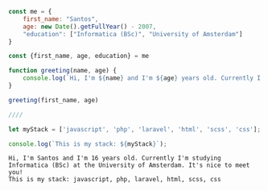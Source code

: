 ``` javascript
const me = {
    first_name: "Santos",
    age: new Date().getFullYear() - 2007,
    "education": ["Informatica (BSc)", "University of Amsterdam"]
}

const {first_name, age, education} = me

function greeting(name, age) {
    console.log(`Hi, I'm ${name} and I'm ${age} years old. Currently I'm studying ${education[0]} at the ${education[1]}. It's nice to meet you!`) 
}

greeting(first_name, age)

////

let myStack = ['javascript', 'php', 'laravel', 'html', 'scss', 'css'];

console.log(`This is my stack: ${myStack}`);

```
``` console
Hi, I'm Santos and I'm 16 years old. Currently I'm studying Informatica (BSc) at the University of Amsterdam. It's nice to meet you!
This is my stack: javascript, php, laravel, html, scss, css
```


<!--
### Wat heb ik de afgelopen week gedaan?
<!-a-START_SECTION:waka-a->

```text
JavaScript   2 hrs 12 mins   ██████████████████▓░░░░░░   74.43 %
Markdown     18 mins         ██▓░░░░░░░░░░░░░░░░░░░░░░   10.65 %
CSS          11 mins         █▓░░░░░░░░░░░░░░░░░░░░░░░   06.66 %
Text         4 mins          ▓░░░░░░░░░░░░░░░░░░░░░░░░   02.36 %
JSON         3 mins          ▓░░░░░░░░░░░░░░░░░░░░░░░░   02.09 %
HTML         2 mins          ▒░░░░░░░░░░░░░░░░░░░░░░░░   01.55 %
```

<!-a-END_SECTION:waka-a-> 
-->


<!--<p>&nbsp;<img align="center" src="https://github-readme-stats.vercel.app/api?username=santosvdw&show_icons=true&locale=en" alt="santosvdw" /></p>-->
